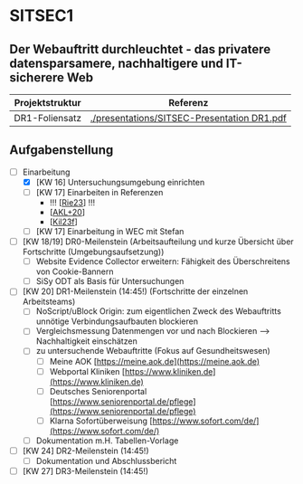# SITSEC1
## Der Webauftritt durchleuchtet - das privatere datensparsamere, nachhaltigere und IT-sicherere Web
| Projektstruktur | Referenz |
| --- | --- |
| DR1-Foliensatz | [./presentations/SITSEC-Presentation DR1.pdf](./presentations/SITSEC-Presentation%20DR1.pdf) |

## Aufgabenstellung
- [ ] Einarbeitung
  - [X] [KW 16] Untersuchungsumgebung einrichten
  - [ ] [KW 17] Einarbeiten in Referenzen
    - !!! [[Rie23](https://github.com/EU-EDPS/website-evidence-collector)] !!!
    - [[AKL+20](https://www.thinkmind.org/articles/securware_2020_2_80_30032.pdf)]
    - [[Kil23f](https://cloud.ovgu.de/s/N4NmmD79N9X5HZD)]
  - [ ] [KW 17] Einarbeitung in WEC mit Stefan
- [ ] [KW 18/19] DR0-Meilenstein (Arbeitsaufteilung und kurze Übersicht über Fortschritte (Umgebungsaufsetzung))
  - [ ] Website Evidence Collector erweitern: Fähigkeit des Überschreitens von Cookie-Bannern
  - [ ] SiSy ODT als Basis für Untersuchungen
- [ ] [KW 20] DR1-Meilenstein (14:45!) (Fortschritte der einzelnen Arbeitsteams)
  - [ ] NoScript/uBlock Origin: zum eigentlichen Zweck des Webauftritts unnötige Verbindungsaufbauten blockieren
  - [ ] Vergleichsmessung Datenmengen vor und nach Blockieren --> Nachhaltigkeit einschätzen
  - [ ] zu untersuchende Webauftritte (Fokus auf Gesundheitswesen)
    - [ ] Meine AOK [https://meine.aok.de](https://meine.aok.de)
    - [ ] Webportal Kliniken [https://www.kliniken.de](https://www.kliniken.de)
    - [ ] Deutsches Seniorenportal [https://www.seniorenportal.de/pflege](https://www.seniorenportal.de/pflege)
    - [ ] Klarna Sofortüberweisung [https://www.sofort.com/de/](https://www.sofort.com/de/)
  - [ ] Dokumentation m.H. Tabellen-Vorlage
- [ ] [KW 24] DR2-Meilenstein (14:45!)
  - [ ] Dokumentation und Abschlussbericht
- [ ] [KW 27] DR3-Meilenstein (14:45!)
